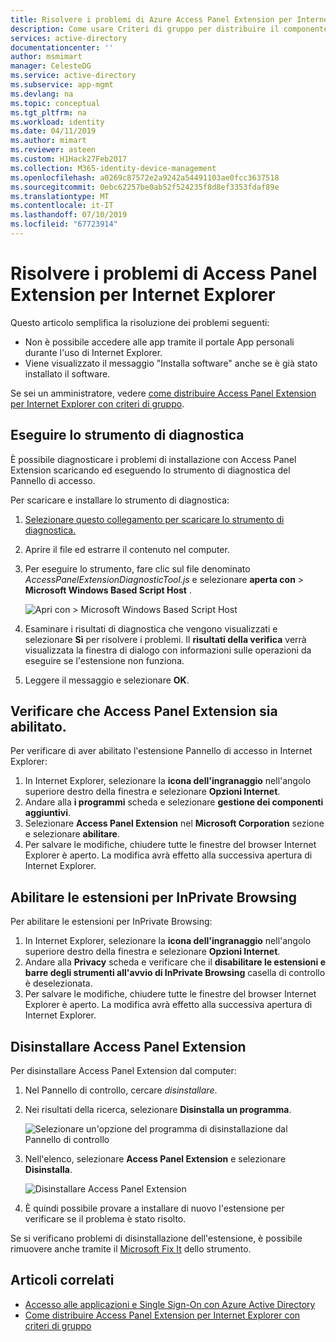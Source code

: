 ```yaml
---
title: Risolvere i problemi di Azure Access Panel Extension per Internet Explorer | Microsoft Docs
description: Come usare Criteri di gruppo per distribuire il componente aggiuntivo di Internet Explorer per il portale App personali.
services: active-directory
documentationcenter: ''
author: msmimart
manager: CelesteDG
ms.service: active-directory
ms.subservice: app-mgmt
ms.devlang: na
ms.topic: conceptual
ms.tgt_pltfrm: na
ms.workload: identity
ms.date: 04/11/2019
ms.author: mimart
ms.reviewer: asteen
ms.custom: H1Hack27Feb2017
ms.collection: M365-identity-device-management
ms.openlocfilehash: a0269c87572e2a9242a54491103ae0fcc3637518
ms.sourcegitcommit: 0ebc62257be0ab52f524235f8d8ef3353fdaf89e
ms.translationtype: MT
ms.contentlocale: it-IT
ms.lasthandoff: 07/10/2019
ms.locfileid: "67723914"
---
```

# <a name="troubleshoot-the-access-panel-extension-for-internet-explorer"></a>Risolvere i problemi di Access Panel Extension per Internet Explorer

Questo articolo semplifica la risoluzione dei problemi seguenti:

* Non è possibile accedere alle app tramite il portale App personali durante l'uso di Internet Explorer.
* Viene visualizzato il messaggio "Installa software" anche se è già stato installato il software.

Se sei un amministratore, vedere [come distribuire Access Panel Extension per Internet Explorer con criteri di gruppo](deploy-access-panel-browser-extension.md).

## <a name="run-the-diagnostic-tool"></a>Eseguire lo strumento di diagnostica

È possibile diagnosticare i problemi di installazione con Access Panel Extension scaricando ed eseguendo lo strumento di diagnostica del Pannello di accesso. 

Per scaricare e installare lo strumento di diagnostica:

1. [Selezionare questo collegamento per scaricare lo strumento di diagnostica.](https://account.activedirectory.windowsazure.com/applications/AccessPanelExtensionDiagnosticTool/AccessPanelExtensionDiagnosticTool.zip)
1. Aprire il file ed estrarre il contenuto nel computer.
1. Per eseguire lo strumento, fare clic sul file denominato *AccessPanelExtensionDiagnosticTool.js* e selezionare **aperta con** > **Microsoft Windows Based Script Host** .

    ![Apri con > Microsoft Windows Based Script Host](./media/manage-access-panel-browser-extension/open-access-panel-extension-diagnostic-tool.png)

1. Esaminare i risultati di diagnostica che vengono visualizzati e selezionare **Sì** per risolvere i problemi. Il **risultati della verifica** verrà visualizzata la finestra di dialogo con informazioni sulle operazioni da eseguire se l'estensione non funziona.  
1. Leggere il messaggio e selezionare **OK**.

## <a name="check-that-the-access-panel-extension-is-enabled"></a>Verificare che Access Panel Extension sia abilitato.

Per verificare di aver abilitato l'estensione Pannello di accesso in Internet Explorer:

1. In Internet Explorer, selezionare la **icona dell'ingranaggio** nell'angolo superiore destro della finestra e selezionare **Opzioni Internet**.
1. Andare alla **i programmi** scheda e selezionare **gestione dei componenti aggiuntivi**.
1. Selezionare **Access Panel Extension** nel **Microsoft Corporation** sezione e selezionare **abilitare**.
1. Per salvare le modifiche, chiudere tutte le finestre del browser Internet Explorer è aperto. La modifica avrà effetto alla successiva apertura di Internet Explorer.

## <a name="enable-extensions-for-inprivate-browsing"></a>Abilitare le estensioni per InPrivate Browsing

Per abilitare le estensioni per InPrivate Browsing:

1. In Internet Explorer, selezionare la **icona dell'ingranaggio** nell'angolo superiore destro della finestra e selezionare **Opzioni Internet**.
1. Andare alla **Privacy** scheda e verificare che il **disabilitare le estensioni e barre degli strumenti all'avvio di InPrivate Browsing** casella di controllo è deselezionata.
1. Per salvare le modifiche, chiudere tutte le finestre del browser Internet Explorer è aperto. La modifica avrà effetto alla successiva apertura di Internet Explorer.

## <a name="uninstall-the-access-panel-extension"></a>Disinstallare Access Panel Extension

Per disinstallare Access Panel Extension dal computer:

1. Nel Pannello di controllo, cercare *disinstallare*.
1. Nei risultati della ricerca, selezionare **Disinstalla un programma**.

    ![Selezionare un'opzione del programma di disinstallazione dal Pannello di controllo](./media/manage-access-panel-browser-extension/uninstall-program-control-panel.png)

1. Nell'elenco, selezionare **Access Panel Extension** e selezionare **Disinstalla**.

    ![Disinstallare Access Panel Extension](./media/manage-access-panel-browser-extension/uninstall-access-panel-extension.png)

1. È quindi possibile provare a installare di nuovo l'estensione per verificare se il problema è stato risolto.

Se si verificano problemi di disinstallazione dell'estensione, è possibile rimuovere anche tramite il [Microsoft Fix It](https://go.microsoft.com/?linkid=9779673) dello strumento.

## <a name="related-articles"></a>Articoli correlati

* [Accesso alle applicazioni e Single Sign-On con Azure Active Directory](what-is-single-sign-on.md)
* [Come distribuire Access Panel Extension per Internet Explorer con criteri di gruppo](deploy-access-panel-browser-extension.md)
